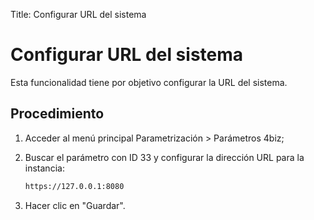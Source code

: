Title: Configurar URL del sistema  
# Configurar URL del sistema  

Esta funcionalidad tiene por objetivo configurar la URL del sistema.  

Procedimiento  
--------

1. Acceder al menú principal Parametrización > Parámetros 4biz;  
2. Buscar el parámetro con ID 33 y configurar la dirección URL para la instancia:
    ``` sh
    https://127.0.0.1:8080
	```

3. Hacer clic en "Guardar".
